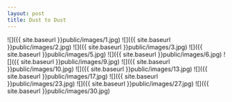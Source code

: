 ```yaml
---
layout: post
title: Dust to Dust
---
```


![]({{ site.baseurl }}public/images/1.jpg)
![]({{ site.baseurl }}public/images/2.jpg)
![]({{ site.baseurl }}public/images/3.jpg)
![]({{ site.baseurl }}public/images/5.jpg)
![]({{ site.baseurl }}public/images/6.jpg)
![]({{ site.baseurl }}public/images/9.jpg)
![]({{ site.baseurl }}public/images/10.jpg)
![]({{ site.baseurl }}public/images/13.jpg)
![]({{ site.baseurl }}public/images/17.jpg)
![]({{ site.baseurl }}public/images/23.jpg)
![]({{ site.baseurl }}public/images/27.jpg)
![]({{ site.baseurl }}public/images/30.jpg)
